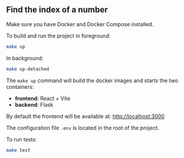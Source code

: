 ## Find the index of a number

Make sure you have Docker and Docker Compose installed.

To build and run the project in foreground:

```bash
make up
```

In background:

```bash
make up-detached
```

The `make up` command will build the docker images and starts the two containers:


- **frontend**: React + Vite
- **backend**: Flask

By default the frontend will be available at: [http://localhost:3000](http://localhost:3000)


The configuration file `.env` is located in the root of the project.


To run tests:

```bash
make test
```


